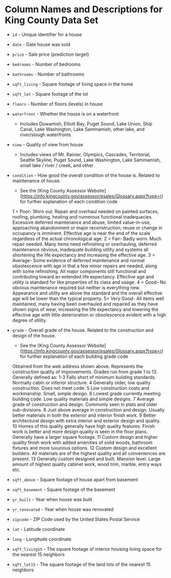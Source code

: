 # Column Names and Descriptions for King County Data Set
* `id` - Unique identifier for a house
* `date` - Date house was sold
* `price` - Sale price (prediction target)
* `bedrooms` - Number of bedrooms
* `bathrooms` - Number of bathrooms
* `sqft_living` - Square footage of living space in the home
* `sqft_lot` - Square footage of the lot
* `floors` - Number of floors (levels) in house
* `waterfront` - Whether the house is on a waterfront
	* Includes Duwamish, Elliott Bay, Puget Sound, Lake Union, Ship Canal, Lake Washington, Lake Sammamish, other lake, and river/slough waterfronts

* `view` - Quality of view from house
	* Includes views of Mt. Rainier, Olympics, Cascades, Territorial, Seattle Skyline, Puget Sound, Lake Washington, Lake Sammamish, small lake / river / creek, and other

* `condition` - How good the overall condition of the house is. Related to maintenance of house.
	* See the [King County Assessor Website] (https://info.kingcounty.gov/assessor/esales/Glossary.aspx?type=r) for further explanation of each condition code
	
	1 = Poor- Worn out. Repair and overhaul needed on painted surfaces, roofing, plumbing, heating and numerous functional inadequacies. Excessive deferred maintenance and abuse, limited value-in-use, approaching abandonment or major reconstruction; reuse or change in occupancy is imminent. Effective age is near the end of the scale regardless of the actual chronological age.
	2 = Fair- Badly worn. Much repair needed. Many items need refinishing or overhauling, deferred maintenance obvious, inadequate building utility and systems all shortening the life expectancy and increasing the effective age.
	3 = Average- Some evidence of deferred maintenance and normal obsolescence with age in that a few minor repairs are needed, along with some refinishing. All major components still functional and contributing toward an extended life expectancy. Effective age and utility is standard for like properties of its class and usage.
	4 = Good- No obvious maintenance required but neither is everything new. Appearance and utility are above the standard and the overall effective age will be lower than the typical property.
	5= Very Good- All items well maintained, many having been overhauled and repaired as they have shown signs of wear, increasing the life expectancy and lowering the effective age with little deterioration or obsolescence evident with a high degree of utility.

* `grade` - Overall grade of the house. Related to the construction and design of the house.
	* See the [King County Assessor Website] (https://info.kingcounty.gov/assessor/esales/Glossary.aspx?type=r) for further explanation of each building grade code

	Obtained from the web address shown above.
	Represents the construction quality of improvements. Grades run from grade 1 to 13. Generally defined as:
	1-3 Falls short of minimum building standards. Normally cabin or inferior structure.
	4 Generally older, low quality construction. Does not meet code.
	5 Low construction costs and workmanship. Small, simple design.
	6 Lowest grade currently meeting building code. Low quality materials and simple designs.
	7 Average grade of construction and design. Commonly seen in plats and older sub-divisions.
	8 Just above average in construction and design. Usually better materials in both the exterior and interior finish work.
	9 Better architectural design with extra interior and exterior design and quality.
	10 Homes of this quality generally have high quality features. Finish work is better and more design quality is seen in the floor plans. Generally have a larger square footage.
	11 Custom design and higher quality finish work with added amenities of solid woods, bathroom fixtures and more luxurious options.
	12 Custom design and excellent builders. All materials are of the highest quality and all conveniences are present.
	13 Generally custom designed and built. Mansion level. Large amount of highest quality cabinet work, wood trim, marble, entry ways etc.

* `sqft_above` - Square footage of house apart from basement
* `sqft_basement` - Square footage of the basement
* `yr_built` - Year when house was built
* `yr_renovated` - Year when house was renovated
* `zipcode` - ZIP Code used by the United States Postal Service
* `lat` - Latitude coordinate
* `long` - Longitude coordinate
* `sqft_living15` - The square footage of interior housing living space for the nearest 15 neighbors
* `sqft_lot15` - The square footage of the land lots of the nearest 15 neighbors
